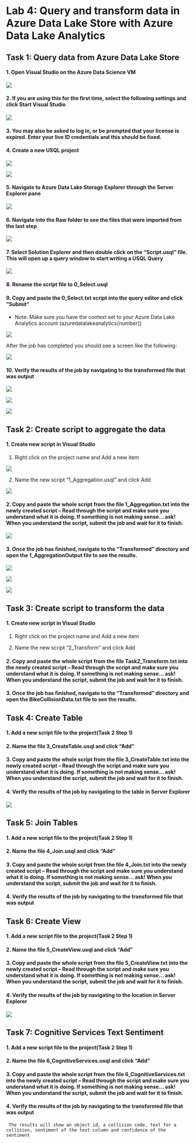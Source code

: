 # Lab 4: Query and transform data in Azure Data Lake Store with Azure Data Lake Analytics
## Task 1: Query data from Azure Data Lake Store
#### 1.	Open Visual Studio on the Azure Data Science VM

![](/images/Lab4/ADL01_OpenVS.png)
 
#### 2.	If you are using this for the first time, select the following settings and click Start Visual Studio

![](/images/Lab4/ADL02_ConfigureVS.png)
 
#### 3.	You may also be asked to log in, or be prompted that your license is expired.  Enter your live ID credentials and this should be fixed.
#### 4.	Create a new USQL project 

 ![](/images/Lab4/ADL03_CreateUSQLProject.png)
 
 ![](/images/Lab4/ADL04_CreateUSQLProject2.png)
 
#### 5.	Navigate to Azure Data Lake Storage Explorer through the Server Explorer pane 

 ![](/images/Lab4/ADL05_ServerExplorer.png)
 
#### 6.	Navigate into the Raw folder to see the files that were imported from the last step

 ![](/images/Lab4/ADL06_DataExplorer.png)
 
#### 7.	Select Solution Explorer and then double click on the “Script.usql” file.  This will open up a query window to start writing a USQL Query

![](/images/Lab4/ADL07_USQLScript.png)
 
#### 8.	Rename the script file to 0_Select.usql
#### 9.	Copy and paste the 0_Select.txt script into the query editor and click “Submit”
  * Note: Make sure you have the context set to your Azure Data Lake Analytics account (azuredatalakeanalytics{number})
 
 ![](/images/Lab4/ADL08_SubmitUSQLJob.png)
 
After the job has completed you should see a screen like the following:

![](/images/Lab4/ADL09_USQLJobSummary.png)
 
#### 10.	Verify the results of the job by navigating to the transformed file that was output
 
 ![](/images/Lab4/ADL10_USQLJobVerify.png)
 
 ![](/images/Lab4/ADL11_USQLJobOutput.png)
 
 ![](/images/Lab4/ADL11_USQLJobOutput2.png)
 
 ## Task 2: Create script to aggregate the data
#### 1.	Create new script in Visual Studio
  1. Right click on the project name and Add a new item
 
 ![](/images/Lab4/ADL12_CreateNewUSQLScript.png)
 
  2. Name the new script “1_Aggregation.usql” and click Add
 
 ![](/images/Lab4/ADL13_NameUSQLScript.png)
 
#### 2.	Copy and paste the whole script from the file 1_Aggregation.txt into the newly created script – Read through the script and make sure you understand what it is doing.  If something is not making sense… ask!  When you understand the script, submit the job and wait for it to finish.

![](/images/Lab4/ADL14_SubmitUSQLTranformScript.png)
 
#### 3.	Once the job has finished, navigate to the “Transformed” directory and open the 1_AggregationOutput file to see the results.
 
 ![](/images/Lab4/ADL15_VerifyUSQLJob.png)
 
 ![](/images/Lab4/ADL16_VerifyUSQLJobOutput.png)
 
 ![](/images/Lab4/ADL17_VerifyUSQLJobOutput2.png)
 
## Task 3: Create script to transform the data
#### 1.	Create new script in Visual Studio
  1. Right click on the project name and Add a new item
 
  2. Name the new script “2_Transform” and click Add
 
#### 2.	Copy and paste the whole script from the file Task2_Transform.txt into the newly created script – Read through the script and make sure you understand what it is doing.  If something is not making sense… ask!  When you understand the script, submit the job and wait for it to finish.
 
#### 3.	Once the job has finished, navigate to the “Transformed” directory and open the BikeCollisionData.txt file to see the results.
 
## Task 4: Create Table
#### 1.	Add a new script file to the project(Task 2 Step 1)

#### 2.	Name the file 3_CreateTable.usql and click “Add”
 
#### 3.	Copy and paste the whole script from the file 3_CreateTable.txt into the newly created script – Read through the script and make sure you understand what it is doing.  If something is not making sense… ask!  When you understand the script, submit the job and wait for it to finish.
 
#### 4.	Verify the results of the job by navigating to the table in Server Explorer

 ![](/images/Lab4/ADL18_CreateTable.png)
 
 ## Task 5: Join Tables
#### 1.	Add a new script file to the project(Task 2 Step 1)

#### 2.	Name the file 4_Join.usql and click “Add”
 
#### 3.	Copy and paste the whole script from the file 4_Join.txt into the newly created script – Read through the script and make sure you understand what it is doing.  If something is not making sense… ask!  When you understand the script, submit the job and wait for it to finish.

#### 4.	Verify the results of the job by navigating to the transformed file that was output
 
 ## Task 6: Create View
#### 1.	Add a new script file to the project(Task 2 Step 1)

#### 2.	Name the file 5_CreateView.usql and click “Add”
 
#### 3.	Copy and paste the whole script from the file 5_CreateView.txt into the newly created script – Read through the script and make sure you understand what it is doing.  If something is not making sense… ask!  When you understand the script, submit the job and wait for it to finish.

#### 4.	Verify the results of the job by navigating to the location in Server Explorer

 ![](/images/Lab4/ADL19_CreateView.png)
 
 ## Task 7: Cognitive Services Text Sentiment
#### 1.	Add a new script file to the project(Task 2 Step 1)

#### 2.	Name the file 6_CognitiveServices.usql and click “Add”
 
#### 3.	Copy and paste the whole script from the file 6_CognitiveServices.txt into the newly created script – Read through the script and make sure you understand what it is doing.  If something is not making sense… ask!  When you understand the script, submit the job and wait for it to finish.
 
#### 4.	Verify the results of the job by navigating to the transformed file that was output
     The results will show an object id, a collision code, text for a collision, sentiment of the text column and confidence of the sentiment
